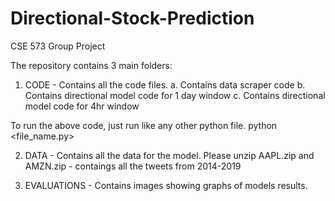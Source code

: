 # Directional-Stock-Prediction
CSE 573 Group Project

The repository contains 3 main folders:

1. CODE - Contains all the code files.
  a. Contains data scraper code 
  b. Contains directional model code for 1 day window
  c. Contains directional model code for 4hr window

To run the above code, just run like any other python file. 
  python <file_name.py>

2. DATA - Contains all the data for the model.
  Please unzip AAPL.zip and AMZN.zip - contaings all the tweets from 2014-2019

3. EVALUATIONS - Contains images showing graphs of models results.

